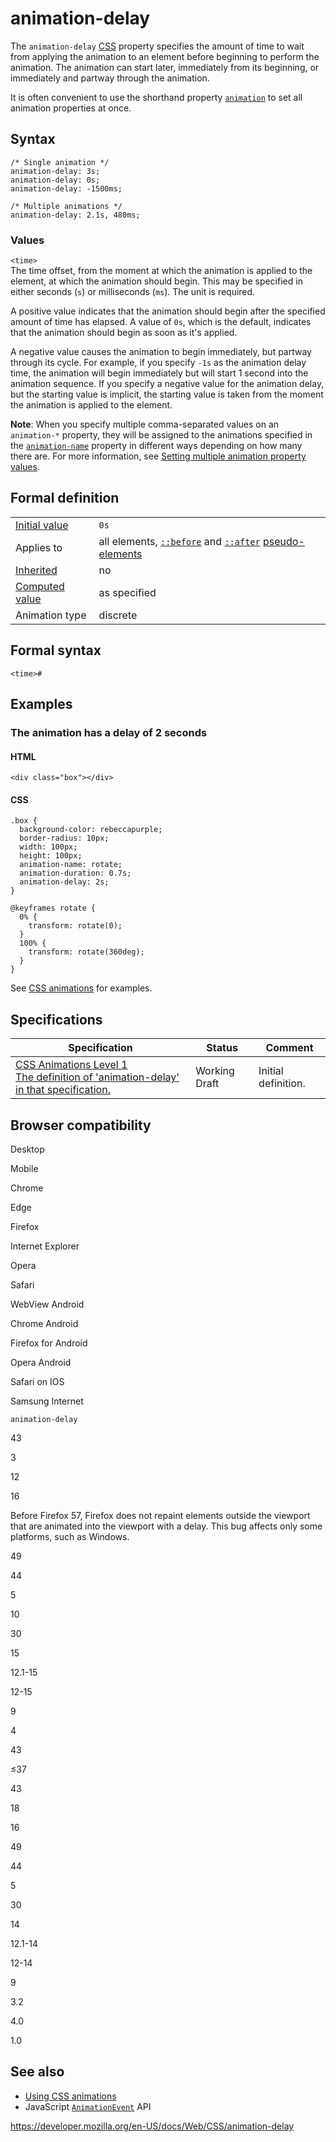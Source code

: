 # animation-delay

The `animation-delay` [CSS](https://developer.mozilla.org/en-US/docs/Web/CSS) property specifies the amount of time to wait from applying the animation to an element before beginning to perform the animation. The animation can start later, immediately from its beginning, or immediately and partway through the animation.

It is often convenient to use the shorthand property [`animation`](animation) to set all animation properties at once.

## Syntax

    /* Single animation */
    animation-delay: 3s;
    animation-delay: 0s;
    animation-delay: -1500ms;

    /* Multiple animations */
    animation-delay: 2.1s, 480ms;

### Values

`<time>`  
The time offset, from the moment at which the animation is applied to the element, at which the animation should begin. This may be specified in either seconds (`s`) or milliseconds (`ms`). The unit is required.

A positive value indicates that the animation should begin after the specified amount of time has elapsed. A value of `0s`, which is the default, indicates that the animation should begin as soon as it's applied.

A negative value causes the animation to begin immediately, but partway through its cycle. For example, if you specify `-1s` as the animation delay time, the animation will begin immediately but will start 1 second into the animation sequence. If you specify a negative value for the animation delay, but the starting value is implicit, the starting value is taken from the moment the animation is applied to the element.

**Note**: When you specify multiple comma-separated values on an `animation-*` property, they will be assigned to the animations specified in the [`animation-name`](animation-name) property in different ways depending on how many there are. For more information, see [Setting multiple animation property values](css_animations/using_css_animations#setting_multiple_animation_property_values).

## Formal definition

<table><tbody><tr class="odd"><td><a href="initial_value">Initial value</a></td><td><code>0s</code></td></tr><tr class="even"><td>Applies to</td><td>all elements, <a href="::before"><code>::before</code></a> and <a href="::after"><code>::after</code></a> <a href="pseudo-elements">pseudo-elements</a></td></tr><tr class="odd"><td><a href="inheritance">Inherited</a></td><td>no</td></tr><tr class="even"><td><a href="computed_value">Computed value</a></td><td>as specified</td></tr><tr class="odd"><td>Animation type</td><td>discrete</td></tr></tbody></table>

## Formal syntax

    <time>#

## Examples

### The animation has a delay of 2 seconds

#### HTML

    <div class="box"></div>

#### CSS

    .box {
      background-color: rebeccapurple;
      border-radius: 10px;
      width: 100px;
      height: 100px;
      animation-name: rotate;
      animation-duration: 0.7s;
      animation-delay: 2s;
    }

    @keyframes rotate {
      0% {
        transform: rotate(0);
      }
      100% {
        transform: rotate(360deg);
      }
    }

See [CSS animations](css_animations/using_css_animations) for examples.

## Specifications

<table><thead><tr class="header"><th>Specification</th><th>Status</th><th>Comment</th></tr></thead><tbody><tr class="odd"><td><a href="https://drafts.csswg.org/css-animations-1/#animation-delay">CSS Animations Level 1<br />
<span class="small">The definition of 'animation-delay' in that specification.</span></a></td><td><span class="spec-wd">Working Draft</span></td><td>Initial definition.</td></tr></tbody></table>

## Browser compatibility

Desktop

Mobile

Chrome

Edge

Firefox

Internet Explorer

Opera

Safari

WebView Android

Chrome Android

Firefox for Android

Opera Android

Safari on IOS

Samsung Internet

`animation-delay`

43

3

12

16

Before Firefox 57, Firefox does not repaint elements outside the viewport that are animated into the viewport with a delay. This bug affects only some platforms, such as Windows.

49

44

5

10

30

15

12.1-15

12-15

9

4

43

≤37

43

18

16

49

44

5

30

14

12.1-14

12-14

9

3.2

4.0

1.0

## See also

- [Using CSS animations](css_animations/using_css_animations)
- JavaScript [`AnimationEvent`](https://developer.mozilla.org/en-US/docs/Web/API/AnimationEvent) API

<a href="https://developer.mozilla.org/en-US/docs/Web/CSS/animation-delay" class="_attribution-link">https://developer.mozilla.org/en-US/docs/Web/CSS/animation-delay</a>
